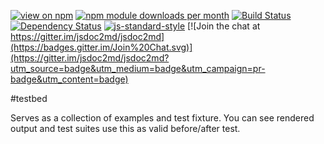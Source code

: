 [![view on npm](http://img.shields.io/npm/v/testbed.svg)](https://www.npmjs.org/package/testbed)
[![npm module downloads per month](http://img.shields.io/npm/dm/testbed.svg)](https://www.npmjs.org/package/testbed)
[![Build Status](https://travis-ci.org/75lb/testbed.svg?branch=master)](https://travis-ci.org/75lb/testbed)
[![Dependency Status](https://david-dm.org/75lb/testbed.svg)](https://david-dm.org/75lb/testbed)
[![js-standard-style](https://img.shields.io/badge/code%20style-standard-brightgreen.svg)](https://github.com/feross/standard)
[![Join the chat at https://gitter.im/jsdoc2md/jsdoc2md](https://badges.gitter.im/Join%20Chat.svg)](https://gitter.im/jsdoc2md/jsdoc2md?utm_source=badge&utm_medium=badge&utm_campaign=pr-badge&utm_content=badge)

#testbed

Serves as a collection of examples and test fixture. You can see rendered output and test suites use this as valid before/after test.

